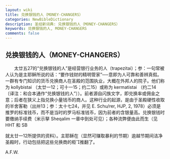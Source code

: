 ```yaml
---
layout: wiki
title: 兑换银钱的人（MONEY-CHANGERS）
categories: NewBibleDictionary
description: 圣经新词典: 兑换银钱的人（MONEY-CHANGERS）
keywords: 兑换银钱的人, MONEY-CHANGERS
comments: false
---
```


## 兑换银钱的人（MONEY-CHANGERS）

　　太廿五27的“兑换银钱的人”是经营银行业务的人（trapezitai）；参：一句常被人认为是主耶稣所说的话：“要作钱财的精明管家”──意即为人可靠和善辨真假。一群有专门知识的货币兑换商人在圣殿的范围执业，大概在外邦人的院子。他们称为 kollybistai （太廿一12；可十一15；约二15）或称为 kermatistai （约二14〔译注：和合本通作“兑换银钱的人”〕）。前者源自闪族文字，即兑换率或佣金之意；后者在狭义上指兑换小量钱币的商人。这种行业的起源，是由于圣殿硬性收取的半舍客勒（出卅13；参：太十七24，并见 E. Schu/rer, HJP, 2, 1978）必须是推罗的标准钱币，而不是当时的罗马标准钱币，因为前者的含银量高。兑换银钱时要缴纳手续费（米示拏 Sheqalim 一章中到处可见）；各种流弊便由此而生（见 HHT 和 SB

就太廿一12所提供的资料）。主耶稣在（显然可赚取暴利的节期）逾越节期间洁净圣殿时，行动包括把这些兑换商的柜推翻了。

A.F.W.








